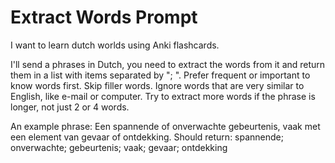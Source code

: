 # Extract Words Prompt

I want to learn dutch worlds using Anki flashcards.

I'll send a phrases in Dutch, you need to extract the words from it and return them in a list with items separated by "; ". Prefer frequent or important to know words first. Skip filler words. Ignore words that are very similar to English, like e-mail or computer. Try to extract more words if the phrase is longer, not just 2 or 4 words.

An example phrase: Een spannende of onverwachte gebeurtenis, vaak met een element van gevaar of ontdekking.
Should return: spannende; onverwachte; gebeurtenis; vaak; gevaar; ontdekking